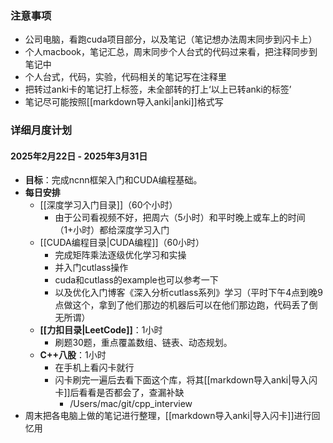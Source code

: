 
### 注意事项
  -  公司电脑，看跑cuda项目部分，以及笔记（笔记想办法周末同步到闪卡上）
  -  个人macbook，笔记汇总，周末同步个人台式的代码过来看，把注释同步到笔记中
   - 个人台式，代码，实验，代码相关的笔记写在注释里
   - 把转过anki卡的笔记打上标签，未全部转的打上‘以上已转anki的标签’
   - 笔记尽可能按照[[markdown导入anki|anki]]格式写

### **详细月度计划**
#### **2025年2月22日 - 2025年3月31日**
- **目标**：完成ncnn框架入门和CUDA编程基础。
- **每日安排**
	- [[深度学习入门目录]]（60个小时）
		- 由于公司看视频不好，把周六（5小时）和平时晚上或车上的时间（1+小时）都给深度学习入门
	- [[CUDA编程目录|CUDA编程]]（60小时）
		- 完成矩阵乘法逐级优化学习和实操
		- 并入门cutlass操作
		- cuda和cutlass的example也可以参考一下
		- 以及优化入门博客《深入分析cutlass系列》学习（平时下午4点到晚9点做这个，拿到了他们那边的机器后可以在他们那边跑，代码丢了倒无所谓）
	- **[[力扣目录|LeetCode]]**：1小时
	    - 刷题30题，重点覆盖数组、链表、动态规划。
	- **C++八股**：1小时
		- 在手机上看闪卡就行
		- 闪卡刷完一遍后去看下面这个库，将其[[markdown导入anki|导入闪卡]]后看看是否都会了，查漏补缺
			- /Users/mac/git/cpp_interview
- 周末把各电脑上做的笔记进行整理，[[markdown导入anki|导入闪卡]]进行回忆用
